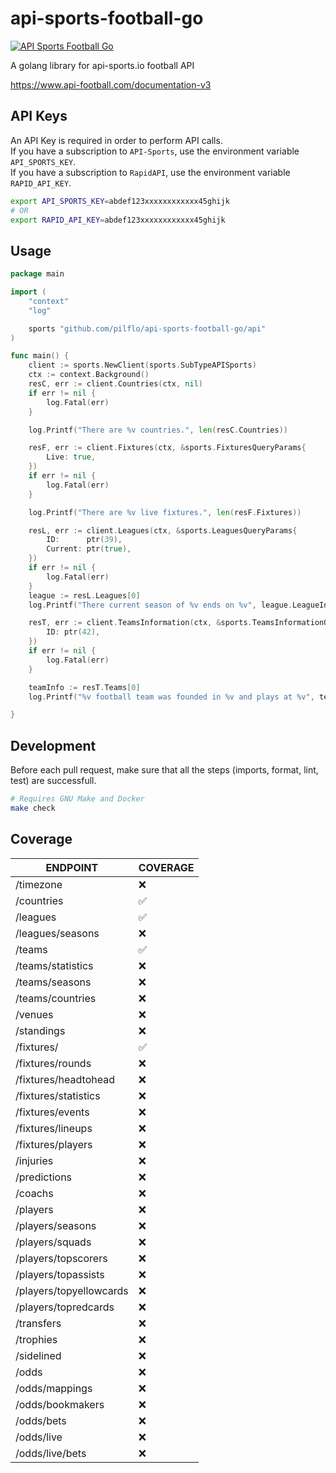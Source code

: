 # api-sports-football-go
[![API Sports Football Go](https://github.com/pilflo/api-sports-football-go/actions/workflows/ci.yml/badge.svg)](https://github.com/pilflo/api-sports-football-go/actions/workflows/ci.yml)

A golang library for api-sports.io football API

https://www.api-football.com/documentation-v3

## API Keys

An API Key is required in order to perform API calls.  
If you have a subscription to `API-Sports`, use the environment variable `API_SPORTS_KEY`.  
If you have a subscription to `RapidAPI`, use the environment variable `RAPID_API_KEY`.  
```bash
export API_SPORTS_KEY=abdef123xxxxxxxxxxxx45ghijk
# OR
export RAPID_API_KEY=abdef123xxxxxxxxxxxx45ghijk
```


## Usage

```go
package main

import (
	"context"
	"log"

	sports "github.com/pilflo/api-sports-football-go/api"
)

func main() {
	client := sports.NewClient(sports.SubTypeAPISports)
	ctx := context.Background()
	resC, err := client.Countries(ctx, nil)
	if err != nil {
		log.Fatal(err)
	}

	log.Printf("There are %v countries.", len(resC.Countries))

	resF, err := client.Fixtures(ctx, &sports.FixturesQueryParams{
		Live: true,
	})
	if err != nil {
		log.Fatal(err)
	}

	log.Printf("There are %v live fixtures.", len(resF.Fixtures))

	resL, err := client.Leagues(ctx, &sports.LeaguesQueryParams{
		ID:      ptr(39),
		Current: ptr(true),
	})
	if err != nil {
		log.Fatal(err)
	}
	league := resL.Leagues[0]
	log.Printf("There current season of %v ends on %v", league.LeagueInfo.Name, league.Seasons[0].End)

	resT, err := client.TeamsInformation(ctx, &sports.TeamsInformationQueryParams{
		ID: ptr(42),
	})
	if err != nil {
		log.Fatal(err)
	}

	teamInfo := resT.Teams[0]
	log.Printf("%v football team was founded in %v and plays at %v", teamInfo.Team.Name, teamInfo.Team.Founded, teamInfo.Venue.Name)

}
```

## Development

Before each pull request, make sure that all the steps (imports, format, lint, test) are successfull.  

```bash
# Requires GNU Make and Docker
make check
```

## Coverage

| ENDPOINT  | COVERAGE 
|--|--
| /timezone | ❌
| /countries | ✅
| /leagues | ✅
| /leagues/seasons | ❌
| /teams | ✅
| /teams/statistics | ❌
| /teams/seasons | ❌
| /teams/countries | ❌
| /venues | ❌
| /standings | ❌
| /fixtures/ | ✅
| /fixtures/rounds | ❌
| /fixtures/headtohead | ❌
| /fixtures/statistics | ❌
| /fixtures/events | ❌
| /fixtures/lineups | ❌
| /fixtures/players | ❌
| /injuries | ❌
| /predictions | ❌
| /coachs | ❌
| /players | ❌
| /players/seasons | ❌
| /players/squads | ❌
| /players/topscorers | ❌
| /players/topassists | ❌
| /players/topyellowcards | ❌
| /players/topredcards | ❌
| /transfers | ❌
| /trophies | ❌
| /sidelined | ❌
| /odds | ❌
| /odds/mappings | ❌
| /odds/bookmakers | ❌
| /odds/bets| ❌
| /odds/live | ❌
| /odds/live/bets | ❌
